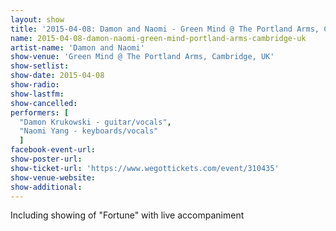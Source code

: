 ```yaml
---
layout: show
title: '2015-04-08: Damon and Naomi - Green Mind @ The Portland Arms, Cambridge, UK'
name: 2015-04-08-damon-naomi-green-mind-portland-arms-cambridge-uk
artist-name: 'Damon and Naomi'
show-venue: 'Green Mind @ The Portland Arms, Cambridge, UK'
show-setlist: 
show-date: 2015-04-08
show-radio: 
show-lastfm: 
show-cancelled: 
performers: [
  "Damon Krukowski - guitar/vocals",
  "Naomi Yang - keyboards/vocals"
  ]
facebook-event-url: 
show-poster-url: 
show-ticket-url: 'https://www.wegottickets.com/event/310435'
show-venue-website: 
show-additional: 
---
```

Including showing of "Fortune" with live accompaniment